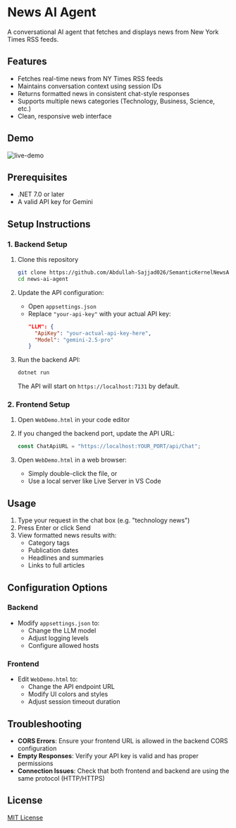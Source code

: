 # News AI Agent

A conversational AI agent that fetches and displays news from New York Times RSS feeds.

## Features

- Fetches real-time news from NY Times RSS feeds
- Maintains conversation context using session IDs
- Returns formatted news in consistent chat-style responses
- Supports multiple news categories (Technology, Business, Science, etc.)
- Clean, responsive web interface

## Demo
![live-demo](https://github.com/user-attachments/assets/2e1ab699-004f-457a-bab2-c386dc731424)


## Prerequisites

- .NET 7.0 or later
- A valid API key for Gemini

## Setup Instructions

### 1. Backend Setup

1. Clone this repository
   ```bash
   git clone https://github.com/Abdullah-Sajjad026/SemanticKernelNewsAgent.git
   cd news-ai-agent
   ```

2. Update the API configuration:
    - Open `appsettings.json`
    - Replace `"your-api-key"` with your actual API key:
      ```json
      "LLM": {
        "ApiKey": "your-actual-api-key-here",
        "Model": "gemini-2.5-pro"
      }
      ```

3. Run the backend API:
   ```bash
   dotnet run
   ```
   The API will start on `https://localhost:7131` by default.

### 2. Frontend Setup

1. Open `WebDemo.html` in your code editor

2. If you changed the backend port, update the API URL:
   ```javascript
   const ChatApiURL = "https://localhost:YOUR_PORT/api/Chat";
   ```

3. Open `WebDemo.html` in a web browser:
    - Simply double-click the file, or
    - Use a local server like Live Server in VS Code

## Usage

1. Type your request in the chat box (e.g. "technology news")
2. Press Enter or click Send
3. View formatted news results with:
    - Category tags
    - Publication dates
    - Headlines and summaries
    - Links to full articles

## Configuration Options

### Backend

- Modify `appsettings.json` to:
    - Change the LLM model
    - Adjust logging levels
    - Configure allowed hosts

### Frontend

- Edit `WebDemo.html` to:
    - Change the API endpoint URL
    - Modify UI colors and styles
    - Adjust session timeout duration

## Troubleshooting

- **CORS Errors**: Ensure your frontend URL is allowed in the backend CORS configuration
- **Empty Responses**: Verify your API key is valid and has proper permissions
- **Connection Issues**: Check that both frontend and backend are using the same protocol (HTTP/HTTPS)

## License

[MIT License](LICENSE)
